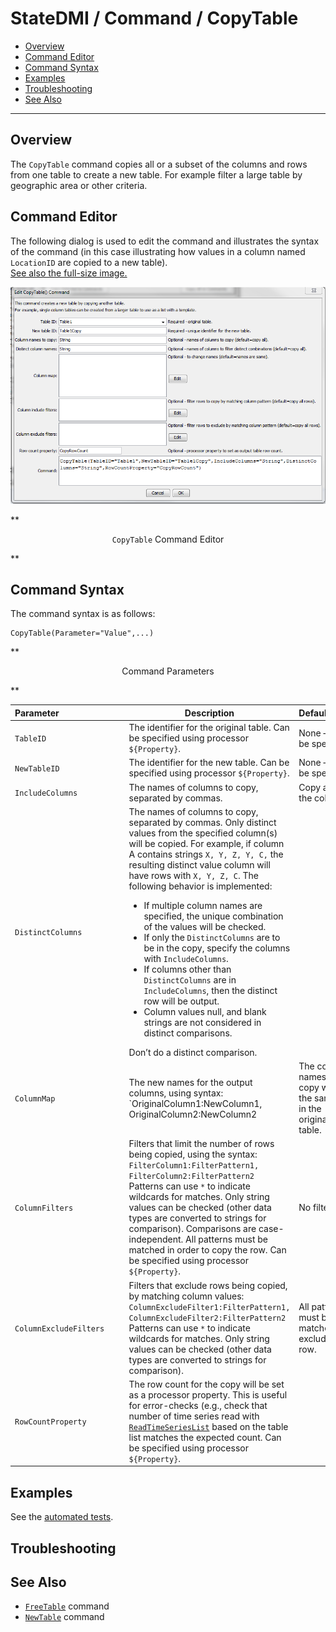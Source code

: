# StateDMI / Command / CopyTable #

* [Overview](#overview)
* [Command Editor](#command-editor)
* [Command Syntax](#command-syntax)
* [Examples](#examples)
* [Troubleshooting](#troubleshooting)
* [See Also](#see-also)

-------------------------

## Overview ##

The `CopyTable` command copies all or a subset of the columns and rows from one table to create a new table.
For example filter a large table by geographic area or other criteria.  

## Command Editor ##

The following dialog is used to edit the command and illustrates the syntax of the command
(in this case illustrating how values in a column named `LocationID` are copied to a new table).  
<a href="../CopyTable.png">See also the full-size image.</a>

![CopyTable](CopyTable.png)

**<p style="text-align: center;">
`CopyTable` Command Editor
</p>**

## Command Syntax ##

The command syntax is as follows:

```text
CopyTable(Parameter="Value",...)
```
**<p style="text-align: center;">
Command Parameters
</p>**

| **Parameter**&nbsp;&nbsp;&nbsp;&nbsp;&nbsp;&nbsp;&nbsp;&nbsp;&nbsp;&nbsp;&nbsp;&nbsp;&nbsp;&nbsp;&nbsp;&nbsp;&nbsp;&nbsp;&nbsp;&nbsp;&nbsp;&nbsp;&nbsp;&nbsp;&nbsp;&nbsp; | **Description** | **Default**&nbsp;&nbsp;&nbsp;&nbsp;&nbsp;&nbsp;&nbsp;&nbsp;&nbsp;&nbsp; |
| --------------|-----------------|----------------- |
|`TableID`|The identifier for the original table.  Can be specified using processor `${Property}`.|None – must be specified.|
|`NewTableID`|The identifier for the new table.  Can be specified using processor `${Property}`.|None – must be specified.|
|`IncludeColumns`|The names of columns to copy, separated by commas.|Copy all of the columns.|
|`DistinctColumns`|The names of columns to copy, separated by commas.  Only distinct values from the specified column(s) will be copied.  For example, if column A contains strings `X, Y, Z, Y, C,` the resulting distinct value column will have rows with `X, Y, Z, C`.  The following behavior is implemented:<ul><li>If multiple column names are specified, the unique combination of the values will be checked.</li><li>If only the `DistinctColumns` are to be in the copy, specify the columns with `IncludeColumns`.</li><li>If columns other than `DistinctColumns` are in `IncludeColumns`, then the distinct row will be output.</li><li>Column values null, and blank strings are not considered in distinct comparisons.</li></ul>Don’t do a distinct comparison.|
|`ColumnMap`|The new names for the output columns, using syntax:<br>`OriginalColumn1:NewColumn1, OriginalColumn2:NewColumn2|The column names in the copy will be the same as in the original table.|
|`ColumnFilters`|Filters that limit the number of rows being copied, using the syntax:<br>`FilterColumn1:FilterPattern1, FilterColumn2:FilterPattern2`<br>Patterns can use `*` to indicate wildcards for matches.  Only string values can be checked (other data types are converted to strings for comparison).  Comparisons are case-independent.  All patterns must be matched in order to copy the row.  Can be specified using processor `${Property}`.|No filtering.|
|`ColumnExcludeFilters`|Filters that exclude rows being copied, by matching column values:<br>`ColumnExcludeFilter1:FilterPattern1,`<br>`ColumnExcludeFilter2:FilterPattern2`<br>Patterns can use `*` to indicate wildcards for matches.  Only string values can be checked (other data types are converted to strings for comparison).|All patterns must be matched to exclude the row.|
|`RowCountProperty`|The row count for the copy will be set as a processor property.  This is useful for error-checks (e.g., check that number of time series read with [`ReadTimeSeriesList`](../ReadTimeSeriesList/ReadTimeSeriesList) based on the table list matches the expected count.  Can be specified using processor `${Property}`.

## Examples ##

See the [automated tests](https://github.com/OpenWaterFoundation/cdss-app-statedmi-main/tree/master/test/regression/commands/CopyTable).

## Troubleshooting ##

## See Also ##

* [`FreeTable`](../FreeTable/FreeTable) command
* [`NewTable`](../NewTable/NewTable) command
